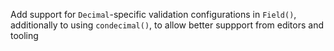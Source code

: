 Add support for `Decimal`-specific validation configurations in `Field()`, additionally to using `condecimal()`, to allow better suppport from editors and tooling